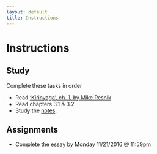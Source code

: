 ```yaml
---
layout: default
title: Instructions
---
```



# Instructions #

## Study

Complete these tasks in order

+ Read [‘Kirinyaga’, ch. 1, by Mike Resnik](/Teaching/Examined/Ethics/Kirinyaga.pdf)  
+ Read chapters 3.1 & 3.2
+ Study the [notes](/Teaching/Examined/Ethics/Handout).  


## Assignments

+ Complete the [essay](/Teaching/Examined/Ethics/Essay) by Monday 11/21/2016 @ 11:59pm
